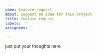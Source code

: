 ```yaml
---
name: feature request
about: Suggest an idea for this project
title: feature request
labels: ''
assignees: ''

---
```


just put your thoughts here

